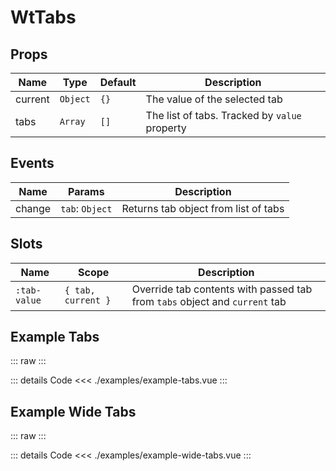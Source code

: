 <script setup>
import ExampleTabs from './examples/example-tabs.vue';
import ExampleWideTabs from './examples/example-wide-tabs.vue';
</script>

# WtTabs

## Props

| Name    | Type     | Default | Description                                   |
| ------- | -------- | ------- | --------------------------------------------- |
| current | `Object` | `{}`    | The value of the selected tab                 |
| tabs    | `Array`  | `[]`    | The list of tabs. Tracked by `value` property |

## Events

| Name   | Params          | Description                          |
| ------ | --------------- | ------------------------------------ |
| change | `tab`: `Object` | Returns tab object from list of tabs |

## Slots

| Name         | Scope              | Description                                                                |
| ------------ | ------------------ | -------------------------------------------------------------------------- |
| `:tab-value` | `{ tab, current }` | Override tab contents with passed tab from `tabs` object and `current` tab |

## Example Tabs

::: raw
<ExampleTabs />
:::

::: details Code
<<< ./examples/example-tabs.vue
:::

## Example Wide Tabs

::: raw
<ExampleWideTabs />
:::

::: details Code
<<< ./examples/example-wide-tabs.vue
:::
